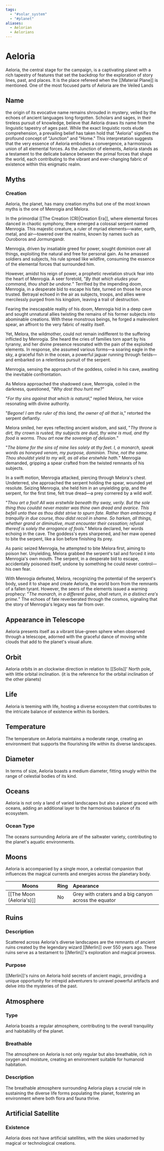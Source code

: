 ```yaml
---
tags:
  - "#solar_system"
  - "#planet"
aliases:
  - Aelorian
  - Aelorians
---
```

# Aeloria

Aeloria, the central stage for the campaign, is a captivating planet with a rich tapestry of features that set the backdrop for the exploration of story lines, past, and places. It is the place refereed when the [[Material Plane]] is mentioned.  One of the most focused parts of Aeloria are the Veiled Lands

## Name

the origin of its evocative name remains shrouded in mystery, veiled by the echoes of ancient languages long forgotten. Scholars and sages, in their tireless pursuit of knowledge, believe that Aeloria draws its name from the linguistic tapestry of ages past. While the exact linguistic roots elude comprehension, a prevailing belief has taken hold that "Aeloria" signifies the profound concept of "Junction" and "Home." This interpretation suggests that the very essence of Aeloria embodies a convergence, a harmonious union of all elemental forces. As the Junction of elements, Aeloria stands as a testament to the delicate balance between the primal forces that shape the world, each contributing to the vibrant and ever-changing fabric of existence within this enigmatic realm.

## Myths
### Creation

Aeloria, the planet, has many creation myths but one of the most known myths is the one of Menrogia and Melora.

In the primordial [[The Creation (CR)|Creation Era]], where elemental forces danced in chaotic symphony, there emerged a colossal serpent named Menrogia. This majestic creature, a ruler of myriad elements—water, earth, metal, and air—towered over the realms, known by names such as Ouroboros and Jormungandr.

Menrogia, driven by insatiable greed for power, sought dominion over all things, exploiting the natural and free for personal gain. As he amassed soldiers and subjects, his rule spread like wildfire, consuming the essence of the elemental forces that surrounded him.

However, amidst his reign of power, a prophetic revelation struck fear into the heart of Menrogia. A seer foretold, "*By that which eludes your command, thou shalt be undone.*" Terrified by the impending doom, Menrogia, in a desperate bid to escape his fate, turned on those he once trusted. Betrayal echoed in the air as subjects, troops, and allies were mercilessly purged from his kingdom, leaving a trail of destruction.

Fearing the inescapable reality of his doom, Menrogia hid in a deep cave and sought unnatural allies twisting the remains of his former subjects into abominable creations. With these monstrous beings, he forged a malevolent spear, an affront to the very fabric of reality itself.

Yet, Melora, the wildmother, could not remain indifferent to the suffering inflicted by Menrogia. She heard the cries of families torn apart by his tyranny, and her divine presence resonated with the pain of the exploited elements. In response, she assumed various forms—a soaring eagle in the sky, a graceful fish in the ocean, a powerful jaguar running through fields—and embarked on a relentless pursuit of the serpent.

Menrogia, sensing the approach of the goddess, coiled in his cave, awaiting the inevitable confrontation. 

As Melora approached the shadowed cave, Menrogia, coiled in the darkness, questioned, "*Why dost thou hunt me?*"

"*For thy sins against that which is natural*," replied Melora, her voice resonating with divine authority.

"*Begone! I am the ruler of this land, the owner of all that is*," retorted the serpent defiantly.

Melora smiled, her eyes reflecting ancient wisdom, and said, "*Thy throne is dirt, thy crown is rusted, thy subjects are dust, thy wine is mud, and thy food is worms. Thou art now the sovereign of delusion.*"

"*The blame for the sins of mine lies solely at thy feet. I, a monarch, speak words as honeyed venom, my purpose, dominion. Thine, not the same. Thou shouldst yield to my will, as all else erstwhile hath.*" Menrogia demanded, gripping a spear crafted from the twisted remnants of his subjects.

In a swift motion, Menrogia attacked, piercing through Melora's chest. Undeterred, she approached the serpent holding the spear, wounded yet resolute. Seizing Menrogia, she held him in an unyielding grip, and the serpent, for the first time, felt true dread—a prey cornered by a wild wolf.

"*Thou art a fool! All was erstwhile beneath thy sway, verily. But the sole thing thou couldst never master was thine own dread and avarice. This befell unto thee as thou didst strive to spurn fate. Rather than embracing it tranquilly in due course, thou didst recoil in shame. So harken, all things, whether grand or diminutive, must encounter their cessation; refusal thereof is solely the arrogance of fools.*" Melora declared, her words echoing in the cave. The goddess's eyes sharpened, and her maw opened to bite the serpent, like a lion before finishing its prey.

As panic seized Menrogia, he attempted to bite Melora first, aiming to poison her. Unyielding, Melora grabbed the serpent's tail and forced it into Menrogia's own mouth. The serpent, in a desperate bid to escape, accidentally poisoned itself, undone by something he could never control—his own fear.

With Menrogia defeated, Melora, recognizing the potential of the serpent's body, used it to shape and create Aeloria, the world born from the remnants of a fallen tyrant. However, the seers of the elements issued a warning prophecy: "*The monarch, in a different guise, shall return, in a distinct era's prime.*" The echoes of fate reverberated through the cosmos, signaling that the story of Menrogia's legacy was far from over.

## Appearance in Telescope

Aeloria presents itself as a vibrant blue-green sphere when observed through a telescope, adorned with the graceful dance of moving white clouds that add to the planet's visual allure.

## Orbit

Aeloria orbits in an clockwise direction in relation to [[Solis]]' North pole, with little orbital inclination. (it is the reference for the orbital inclination of the other planets)

## Life

Aeloria is teeming with life, hosting a diverse ecosystem that contributes to the intricate balance of existence within its borders.

## Temperature

The temperature on Aeloria maintains a moderate range, creating an environment that supports the flourishing life within its diverse landscapes.

## Diameter

In terms of size, Aeloria boasts a medium diameter, fitting snugly within the range of celestial bodies of its kind.

## Oceans

Aeloria is not only a land of varied landscapes but also a planet graced with oceans, adding an additional layer to the harmonious balance of its ecosystem.

### Ocean Type

The oceans surrounding Aeloria are of the saltwater variety, contributing to the planet's aquatic environments.

## Moons

Aeloria is accompanied by a single moon, a celestial companion that influences the magical currents and energies across the planetary body.

| Moons                    | Ring | Apearance                                             |
| ------------------------ | ---- |:----------------------------------------------------- |
| [[The Moon (Aeloria's)]] | No   | Grey with craters and a big canyon across the equator |

## Ruins

### Description

Scattered across Aeloria's diverse landscapes are the remnants of ancient ruins created by the legendary wizard [[Merlin]] over 550 years ago. These ruins serve as a testament to [[Merlin]]'s exploration and magical prowess.

### Purpose

[[Merlin]]'s ruins on Aeloria hold secrets of ancient magic, providing a unique opportunity for intrepid adventurers to unravel powerful artifacts and delve into the mysteries of the past.

## Atmosphere

### Type

Aeloria boasts a regular atmosphere, contributing to the overall tranquility and habitability of the planet.

### Breathable

The atmosphere on Aeloria is not only regular but also breathable, rich in oxygen and moisture, creating an environment suitable for humanoid habitation.

### Description

The breathable atmosphere surrounding Aeloria plays a crucial role in sustaining the diverse life forms populating the planet, fostering an environment where both flora and fauna thrive.

## Artificial Satellite

### Existence

Aeloria does not have artificial satellites, with the skies unadorned by magical or technological creations. 

